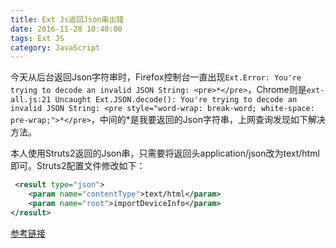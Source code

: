 ```yaml
---
title: Ext Js返回Json串出错
date: 2016-11-28 10:40:00
tags: Ext JS
category: JavaScript
---
```

今天从后台返回Json字符串时，Firefox控制台一直出现`Ext.Error: You're trying to decode an invalid JSON String: <pre>*</pre>`，Chrome则是`ext-all.js:21 Uncaught Ext.JSON.decode(): You're trying to decode an invalid JSON String: <pre style="word-wrap: break-word; white-space: pre-wrap;">*</pre>`，中间的*是我要返回的Json字符串，上网查询发现如下解决方法。
<!--more-->

本人使用Struts2返回的Json串，只需要将返回头application/json改为text/html即可。Struts2配置文件修改如下：
```xml
 <result type="json">
    <param name="contentType">text/html</param>
    <param name="root">importDeviceInfo</param>
</result>
```
[参考链接](http://yedward.net/?id=374)
